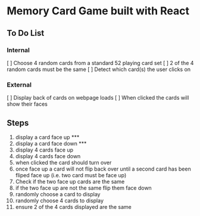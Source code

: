 # Memory Card Game built with React

## To Do List
### Internal
[ ] Choose 4 random cards from a standard 52 playing card set
  [ ] 2 of the 4 random cards must be the same
[ ] Detect which card(s) the user clicks on
### External
[ ] Display back of cards on webpage loads
[ ] When clicked the cards will show their faces

## Steps
1. display a card face up ***
2. display a card face down ***
2. display 4 cards face up
3. display 4 cards face down
4. when clicked the card should turn over
5. once face up a card will not flip back over until a second card has been fliped face up (i.e. two card must be face up)
6. Check if the two face up cards are the same
7. if the two face up are not the same flip them face down
8. randomly choose a card to display
9. randomly choose 4 cards to display
10. ensure 2 of the 4 cards displayed are the same